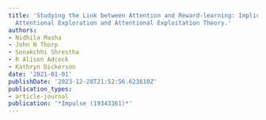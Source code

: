 ```yaml
---
title: 'Studying the Link between Attention and Reward-learning: Implications for
  Attentional Exploration and Attentional Exploitation Theory.'
authors:
- Nidhila Masha
- John N Thorp
- Sonakchhi Shrestha
- R Alison Adcock
- Kathryn Dickerson
date: '2021-01-01'
publishDate: '2023-12-28T21:52:56.623610Z'
publication_types:
- article-journal
publication: '*Impulse (19343361)*'
---
```

